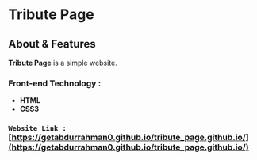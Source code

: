 # **Tribute Page**

## About & Features

**Tribute Page** is a simple website.

### Front-end Technology : 
- **HTML**
- **CSS3**
### `Website Link :` [https://getabdurrahman0.github.io/tribute_page.github.io/](https://getabdurrahman0.github.io/tribute_page.github.io/)

